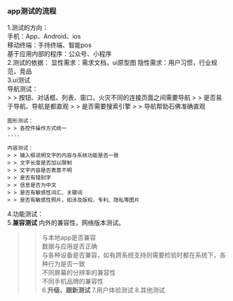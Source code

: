 ### app测试的流程
1.测试的方向：  
 手机：App、Android、ios  
 移动终端：手持终端、智能pos  
 基于应用内部的程序：公众号、小程序  
2.测试的依据：
  显性需求：需求文档，ui原型图
  隐性需求：用户习惯，行业规范，竞品  
3.ui测试  
    导航测试：  
     > > 按钮、对话框、列表、窗口，火灾不同的连接页面之间需要导航
     > > 是否易于导航、导航是都直观
     > > 是否需要搜索引擎
     > > 导航帮助石佛准确直观  
     
    图形测试：    
    > > 各控件操作方式统一   
    ....  

    内容测试：    
    > > 输入框说明文字的内容与系统功能是否一致
    > > 文字长度是否加以限制
    > > 文字内容是否表意不明
    > > 是否有错别字
    > > 信息是否为中文
    > > 是否有敏感性词汇、关键词
    > > 是否有敏感性照片，如涉及版权、专利、隐私等图片

4.功能测试：  
5.**兼容测试**
 内外的兼容性，网络版本测试。  
  > > 与本地app是否兼容  
  > > 数据与应用是否正确  
  > > 与各种设备是否兼容，如有跨系统支持则需要检验时都在系统下，各种行为是否一致  
  > > 不同屏幕的分辨率的兼容性  
  > > 不同手机品牌的兼容性  
6.**升级、跟新测试**
7.用户体验测试 
8.其他测试  



